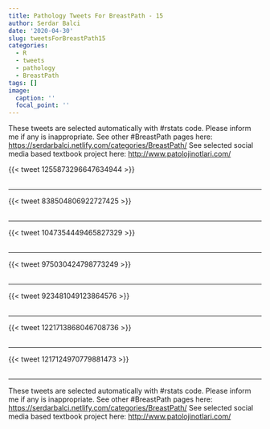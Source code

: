 ```yaml
---
title: Pathology Tweets For BreastPath - 15
author: Serdar Balci
date: '2020-04-30'
slug: tweetsForBreastPath15
categories:
  - R
  - tweets
  - pathology
  - BreastPath
tags: []
image:
  caption: ''
  focal_point: ''
---
```



These tweets are selected automatically with #rstats code. Please inform me if any is inappropriate.
See other #BreastPath pages here: https://serdarbalci.netlify.com/categories/BreastPath/ 
See selected social media based textbook project here: http://www.patolojinotlari.com/

{{< tweet 1255873296647634944 >}}
<br>
<br>
<hr>
{{< tweet 838504806922727425 >}}
<br>
<br>
<hr>
{{< tweet 1047354449465827329 >}}
<br>
<br>
<hr>
{{< tweet 975030424798773249 >}}
<br>
<br>
<hr>
{{< tweet 923481049123864576 >}}
<br>
<br>
<hr>
{{< tweet 1221713868046708736 >}}
<br>
<br>
<hr>
{{< tweet 1217124970779881473 >}}
<br>
<br>
<hr>


These tweets are selected automatically with #rstats code. Please inform me if any is inappropriate.
See other #BreastPath pages here: https://serdarbalci.netlify.com/categories/BreastPath/ 
See selected social media based textbook project here: http://www.patolojinotlari.com/
